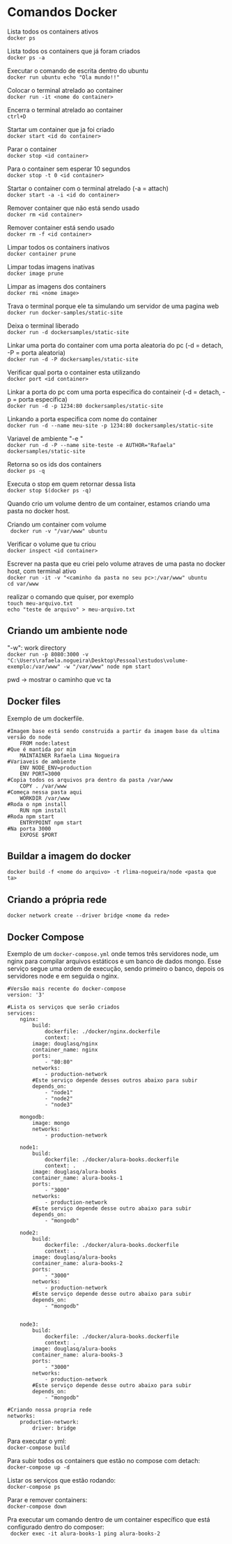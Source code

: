 # Comandos Docker #
Lista todos os containers ativos</br>
``` docker ps ```

Lista todos os containers que já foram criados </br>
``` docker ps -a ```

Executar o comando de escrita dentro do ubuntu</br>
``` docker run ubuntu echo "Ola mundo!!" ```

Colocar o terminal atrelado ao container </br>
```docker run -it <nome do container> ```

Encerra o terminal atrelado ao container</br>
```ctrl+D ```

Startar um container que ja foi criado</br>
```docker start <id do container>```

Parar o container </br>
```docker stop <id container>```

Para o container sem esperar 10 segundos </br>
``` docker stop -t 0 <id container> ```

Startar o container com o terminal atrelado (-a = attach) </br>
```docker start -a -i <id do container> ```

Remover container que não está sendo usado </br>
``` docker rm <id container> ``` 

Remover container está sendo usado </br>
``` docker rm -f <id container> ```

Limpar todos os containers inativos</br>
```docker container prune ```

Limpar todas imagens inativas</br>
```docker image prune ```

Limpar as imagens dos containers</br>
```docker rmi <nome image> ```

Trava o terminal porque ele ta simulando um servidor de uma pagina web</br>
```docker run docker-samples/static-site```

Deixa o terminal liberado </br>
```docker run -d dockersamples/static-site```

Linkar uma porta do container com uma porta aleatoria do pc (-d  = detach, -P = porta aleatoria)</br>
```docker run -d -P dockersamples/static-site```

Verificar qual porta o container esta utilizando</br>
```docker port <id container>```

Linkar a porta do pc com uma porta especifica do containeir (-d  = detach, -p = porta especifica)</br>
```docker run -d -p 1234:80 dockersamples/static-site```

Linkando a porta especifica com nome do container</br>
```docker run -d --name meu-site -p 1234:80 dockersamples/static-site```

Variavel de ambiente "-e "</br>
```docker run -d -P --name site-teste -e AUTHOR="Rafaela" dockersamples/static-site```

Retorna so os ids dos containers</br>
```docker ps -q```

Executa o stop em quem retornar dessa lista</br>
```docker stop $(docker ps -q)```


Quando crio um volume dentro de um container, estamos criando uma pasta no docker host.

Criando um container com volume </br>
``` docker run -v "/var/www" ubuntu```

Verificar o volume que tu criou </br>
```docker inspect <id container>```

Escrever na pasta que eu criei pelo volume atraves de uma pasta no docker host, com terminal ativo</br>
```docker run -it -v "<caminho da pasta no seu pc>:/var/www" ubuntu```</br>
```cd var/www```

realizar o comando que quiser, por exemplo</br>
```touch meu-arquivo.txt``` </br>
```echo "teste de arquivo" > meu-arquivo.txt```

## Criando um ambiente node

"-w": work directory </br>
```docker run -p 8080:3000 -v "C:\Users\rafaela.nogueira\Desktop\Pessoal\estudos\volume-exemplo:/var/www" -w "/var/www" node npm start ```


pwd -> mostrar o caminho que vc ta

## Docker files ##
Exemplo de um dockerfile.
```
#Imagem base está sendo construida a partir da imagem base da ultima versão do node
    FROM node:latest  
#Que é mantida por mim
    MAINTAINER Rafaela Lima Nogueira
#Variaveis de ambiente 
    ENV NODE_ENV=production
    ENV PORT=3000
#Copia todos os arquivos pra dentro da pasta /var/www
    COPY . /var/www
#Começa nessa pasta aqui 
    WORKDIR /var/www
#Roda o npm install 
    RUN npm install
#Roda npm start
    ENTRYPOINT npm start
#Na porta 3000
    EXPOSE $PORT
```


## Buildar a imagem do docker ## 
```docker build -f <nome do arquivo> -t rlima-nogueira/node <pasta que ta>```</br>

## Criando a própria rede
```docker network create --driver bridge <nome da rede>```

## Docker Compose ##
Exemplo de um ```docker-compose.yml``` onde temos três servidores node, um nginx para compilar arquivos estáticos e um banco de dados mongo. Esse serviço segue uma ordem de execução, sendo primeiro o banco, depois os servidores node e em seguida o nginx. 
```
#Versão mais recente do docker-compose
version: '3'

#Lista os serviços que serão criados
services: 
    nginx:
        build: 
            dockerfile: ./docker/nginx.dockerfile
            context: .
        image: douglasq/nginx
        container_name: nginx
        ports: 
            - "80:80"
        networks:
            - production-network
        #Este serviço depende desses outros abaixo para subir
        depends_on: 
            - "node1"
            - "node2"
            - "node3"
    
    mongodb:
        image: mongo
        networks: 
            - production-network

    node1: 
        build: 
            dockerfile: ./docker/alura-books.dockerfile
            context: .
        image: douglasq/alura-books
        container_name: alura-books-1
        ports: 
            - "3000" 
        networks: 
            - production-network
        #Este serviço depende desse outro abaixo para subir
        depends_on: 
            - "mongodb"
    
    node2: 
        build: 
            dockerfile: ./docker/alura-books.dockerfile
            context: .
        image: douglasq/alura-books
        container_name: alura-books-2
        ports: 
            - "3000" 
        networks: 
            - production-network
        #Este serviço depende desse outro abaixo para subir
        depends_on: 
            - "mongodb"


    node3: 
        build: 
            dockerfile: ./docker/alura-books.dockerfile
            context: .
        image: douglasq/alura-books
        container_name: alura-books-3
        ports: 
            - "3000" 
        networks: 
            - production-network
        #Este serviço depende desse outro abaixo para subir
        depends_on: 
            - "mongodb"

#Criando nossa propria rede      
networks:
    production-network:
        driver: bridge 
```
Para executar o yml: </br>
``` docker-compose build ```

Para subir todos os containers que estão no compose com detach: </br>
``` docker-compose up -d ```

Listar os serviços que estão rodando: </br>
``` docker-compose ps ```

Parar e remover containers: </br>
``` docker-compose down ```

Pra executar um comando dentro de um container específico que está configurado dentro do composer: </br>
``` docker exec -it alura-books-1 ping alura-books-2```

